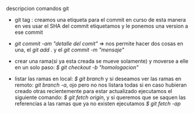 descripcion comandos git
- git tag : creamos una etiqueta para el commit en curso de esta manera en ves usar el SHA del commit etiquetamos y le ponemos una version a ese commit
- *git commit -am "detalle del comit"* => nos permite hacer dos cosas en una, el *git add .* y el *git commit -m "mensaje"*

- crear una rama(si ya esta creada se mueve solamente) y moverse a elle en un solo paso: *$ git checkout -b "homologacion"*

- listar las ramas en local: *$ git branch* y si deseamos ver las ramas en remoto: *git branch -a*, ojo pero no nos listara todas si en caso hubieran creado otras recientemente para estar actualizado ejecutamos el siguiente comando: *$ git fetch origin*,  y si queremos que se saquen las referencias a las ramas que ya no existen ejecutamos *$ git fetch -ap*